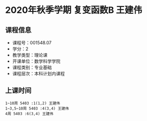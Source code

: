 # 2020年秋季学期 复变函数B 王建伟






## 课程信息

- 课程号：001548.07
- 学分：2
- 教学类型：理论课
- 开课单位：数学科学学院
- 课程类别：专业基础
- 课程层次：本科计划内课程

## 上课时间

```
1~10周 5403 :1(1,2) 王建伟
1~3,5~10周 5403 :4(3,4) 王建伟
4周 5403 :6(3,4) 王建伟
```

